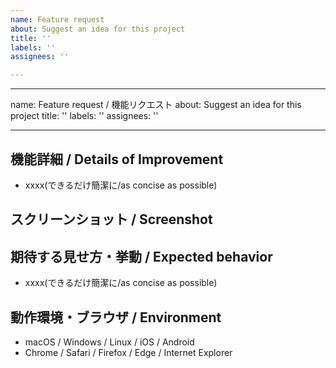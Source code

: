 ```yaml
---
name: Feature request
about: Suggest an idea for this project
title: ''
labels: ''
assignees: ''

---
```


---
name: Feature request / 機能リクエスト
about: Suggest an idea for this project
title: ''
labels: ''
assignees: ''

---

## 機能詳細 / Details of Improvement
- xxxx(できるだけ簡潔に/as concise as possible)

## スクリーンショット / Screenshot
<!-- バグであればdeveloper toolからコンソールも合わせて添付 -->
<!-- If it's a bug, attach a screenshot of the developer tool console -->

## 期待する見せ方・挙動 / Expected behavior
- xxxx(できるだけ簡潔に/as concise as possible)

## 動作環境・ブラウザ / Environment
- macOS / Windows / Linux / iOS / Android
- Chrome / Safari / Firefox / Edge / Internet Explorer

